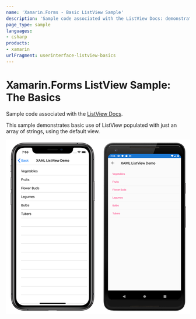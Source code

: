 ```yaml
---
name: 'Xamarin.Forms - Basic ListView Sample'
description: 'Sample code associated with the ListView Docs: demonstrates basic use of ListView populated with just an array of strings'
page_type: sample
languages:
- csharp
products:
- xamarin
urlFragment: userinterface-listview-basics
---
```

# Xamarin.Forms ListView Sample: The Basics

Sample code associated with the [ListView Docs](https://docs.microsoft.com/xamarin/xamarin-forms/user-interface/listview/).

This sample demonstrates basic use of ListView populated with just an array of strings, using the default view.

![Screenshot of Basic ListView Demo on iOS and Android](Screenshots/basic-listview-demo.png)

